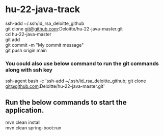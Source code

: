 # hu-22-java-track

ssh-add ~/.ssh/id_rsa_deloitte_github
<br/>
git clone git@github.com:Deloitte/hu-22-java-master.git
<br/>
cd hu-22-java-master
<br/>
git add <files>
<br/>
git commit -m "My commit message"
<br/>
git push origin main
<br/>

### You could also use below command to run the git commands along with ssh key
ssh-agent bash -c 'ssh-add ~/.ssh/id_rsa_deloitte_github; git clone git@github.com:Deloitte/hu-22-java-master.git'

## Run the below commands to start the application.
mvn clean install
<br/>
mvn clean spring-boot:run
